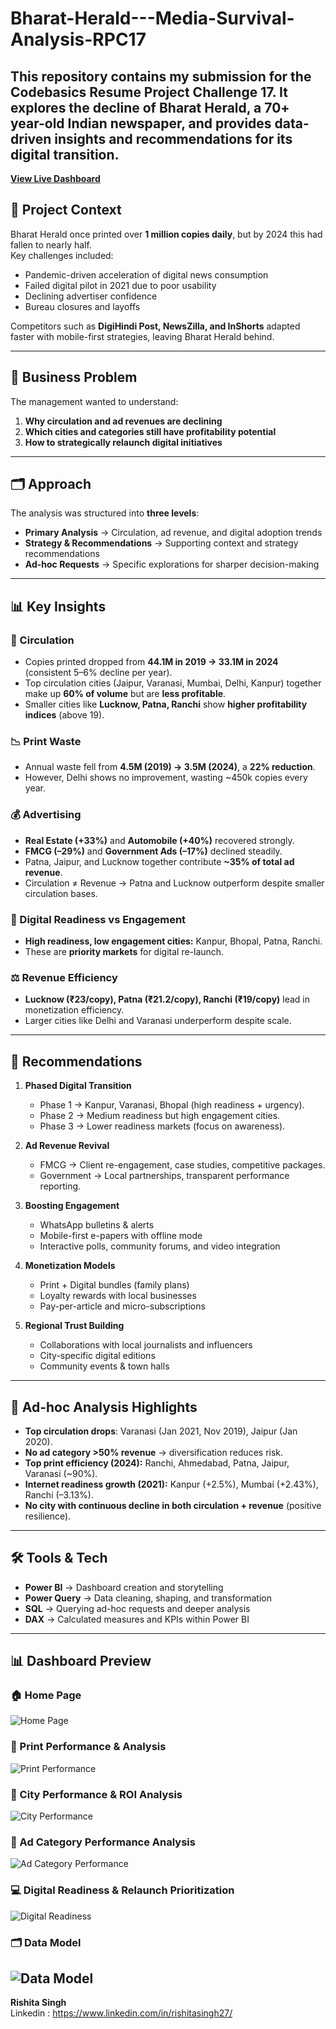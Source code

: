 # Bharat-Herald---Media-Survival-Analysis-RPC17
This repository contains my submission for the **Codebasics Resume Project Challenge 17**.   It explores the decline of Bharat Herald, a 70+ year-old Indian newspaper, and provides data-driven insights and recommendations for its digital transition.  
---

**[View Live Dashboard]([https://your-dashboard-link.com](https://app.powerbi.com/view?r=eyJrIjoiZDIxZWVjYjYtYmM4MC00NjFjLTgwZTYtZDNjZTgzNDA0MzhlIiwidCI6ImM2ZTU0OWIzLTVmNDUtNDAzMi1hYWU5LWQ0MjQ0ZGM1YjJjNCJ9))**

## 📖 Project Context  

Bharat Herald once printed over **1 million copies daily**, but by 2024 this had fallen to nearly half.  
Key challenges included:  
- Pandemic-driven acceleration of digital news consumption  
- Failed digital pilot in 2021 due to poor usability  
- Declining advertiser confidence  
- Bureau closures and layoffs  

Competitors such as **DigiHindi Post, NewsZilla, and InShorts** adapted faster with mobile-first strategies, leaving Bharat Herald behind.  

---

## 🎯 Business Problem  

The management wanted to understand:  
1. **Why circulation and ad revenues are declining**  
2. **Which cities and categories still have profitability potential**  
3. **How to strategically relaunch digital initiatives**  

---

## 🗂️ Approach  

The analysis was structured into **three levels**:  

- **Primary Analysis** → Circulation, ad revenue, and digital adoption trends  
- **Strategy & Recommendations** → Supporting context and strategy recommendations  
- **Ad-hoc Requests** → Specific explorations for sharper decision-making  

---

## 📊 Key Insights  

### 📰 Circulation  
- Copies printed dropped from **44.1M in 2019 → 33.1M in 2024** (consistent 5–6% decline per year).  
- Top circulation cities (Jaipur, Varanasi, Mumbai, Delhi, Kanpur) together make up **60% of volume** but are **less profitable**.  
- Smaller cities like **Lucknow, Patna, Ranchi** show **higher profitability indices** (above 19).  

### 📉 Print Waste  
- Annual waste fell from **4.5M (2019) → 3.5M (2024)**, a **22% reduction**.  
- However, Delhi shows no improvement, wasting ~450k copies every year.  

### 💰 Advertising  
- **Real Estate (+33%)** and **Automobile (+40%)** recovered strongly.  
- **FMCG (–29%)** and **Government Ads (–17%)** declined steadily.  
- Patna, Jaipur, and Lucknow together contribute **~35% of total ad revenue**.  
- Circulation ≠ Revenue → Patna and Lucknow outperform despite smaller circulation bases.  

### 📱 Digital Readiness vs Engagement  
- **High readiness, low engagement cities:** Kanpur, Bhopal, Patna, Ranchi.  
- These are **priority markets** for digital re-launch.  

### ⚖️ Revenue Efficiency  
- **Lucknow (₹23/copy), Patna (₹21.2/copy), Ranchi (₹19/copy)** lead in monetization efficiency.  
- Larger cities like Delhi and Varanasi underperform despite scale.  

---

## 🚀 Recommendations  

1. **Phased Digital Transition**  
   - Phase 1 → Kanpur, Varanasi, Bhopal (high readiness + urgency).  
   - Phase 2 → Medium readiness but high engagement cities.  
   - Phase 3 → Lower readiness markets (focus on awareness).  

2. **Ad Revenue Revival**  
   - FMCG → Client re-engagement, case studies, competitive packages.  
   - Government → Local partnerships, transparent performance reporting.  

3. **Boosting Engagement**  
   - WhatsApp bulletins & alerts  
   - Mobile-first e-papers with offline mode  
   - Interactive polls, community forums, and video integration  

4. **Monetization Models**  
   - Print + Digital bundles (family plans)  
   - Loyalty rewards with local businesses  
   - Pay-per-article and micro-subscriptions  

5. **Regional Trust Building**  
   - Collaborations with local journalists and influencers  
   - City-specific digital editions  
   - Community events & town halls  

---

## 📌 Ad-hoc Analysis Highlights  

- **Top circulation drops**: Varanasi (Jan 2021, Nov 2019), Jaipur (Jan 2020).  
- **No ad category >50% revenue** → diversification reduces risk.  
- **Top print efficiency (2024):** Ranchi, Ahmedabad, Patna, Jaipur, Varanasi (~90%).  
- **Internet readiness growth (2021):** Kanpur (+2.5%), Mumbai (+2.43%), Ranchi (–3.13%).  
- **No city with continuous decline in both circulation + revenue** (positive resilience).  

---

## 🛠️ Tools & Tech  

- **Power BI** → Dashboard creation and storytelling  
- **Power Query** → Data cleaning, shaping, and transformation  
- **SQL** → Querying ad-hoc requests and deeper analysis   
- **DAX** → Calculated measures and KPIs within Power BI  

---

## 📊 Dashboard Preview  

### 🏠 Home Page  
![Home Page](screenshots/Page1.png)

### 📰 Print Performance & Analysis  
![Print Performance](screenshots/Page2.png)

### 🌆 City Performance & ROI Analysis  
![City Performance](screenshots/Page3.png)

### 📂 Ad Category Performance Analysis  
![Ad Category Performance](screenshots/Page4.png)

### 💻 Digital Readiness & Relaunch Prioritization  
![Digital Readiness](screenshots/Page5.png)

### 🗂️ Data Model  
![Data Model](screenshots/DataModel.png)
---

**Rishita Singh**  
Linkedin : https://www.linkedin.com/in/rishitasingh27/


